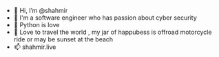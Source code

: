 - 👋 Hi, I’m @shahmir 
- 👀 I'm a software engineer who has passion about cyber security
- 🌱 Python is love 
- 💞️ Love to travel the world , my jar of happubess is offroad motorcycle ride or may be sunset at the beach 
- 📫 shahmir.live

<!---
shahmirx/shahmirx is a ✨ special ✨ repository because its `README.md` (this file) appears on your GitHub profile.
You can click the Preview link to take a look at your changes.
--->
